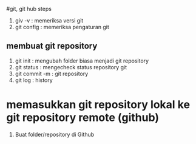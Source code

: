 #git, git hub steps

1. giv -v : memeriksa versi git
2. git config : memeriksa pengaturan git 

## membuat git repository 

1. git init : mengubah folder biasa menjadi git repository
2. git status : mengecheck status repository git
3. git commit -m : git repository
4. git log : history

# memasukkan  git repository lokal ke git repository remote (github)

1. Buat folder/repository di Github